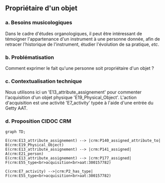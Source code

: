 ## Propriétaire d'un objet

### a. Besoins musicologiques

Dans le cadre d'études organologiques, il peut être intéressant de témoigner l'appartenance d'un instrument à une personne donnée, afin de retracer l'historique de l'instrument, étudier l'évolution de sa pratique, _etc_.

### b. Problématisation

Comment exprimer le fait qu'une personne soit propriétaire d'un objet ?

### c. Contextualisation technique

Nous utilisons ici un 'E13_attribute_assignement' pour commenter l'acquisition d'un objet physique 'E19_Physical_Object'. L'action d'acquisition est une activité 'E7_activity' typée à l'aide d'une entrée du Getty AAT.

### d. Proposition CIDOC CRM

```mermaid
graph TD;

E(crm:E13_attribute_assignement) --> |crm:P140_assigned_attribute_to| B(crm:E19_Physical_Object)
E(crm:E13_attribute_assignement) --> |crm:P141_assigned| A(crm:E21_person)
E(crm:E13_attribute_assignement) --> |crm:P177_assigned| F(crm:E55_type<br>acquisition<br>aat:300157782)

C(crm:E7_activity) -->|crm:P2_has_type| F(crm:E55_type<br>acquisition<br>aat:300157782)
```
